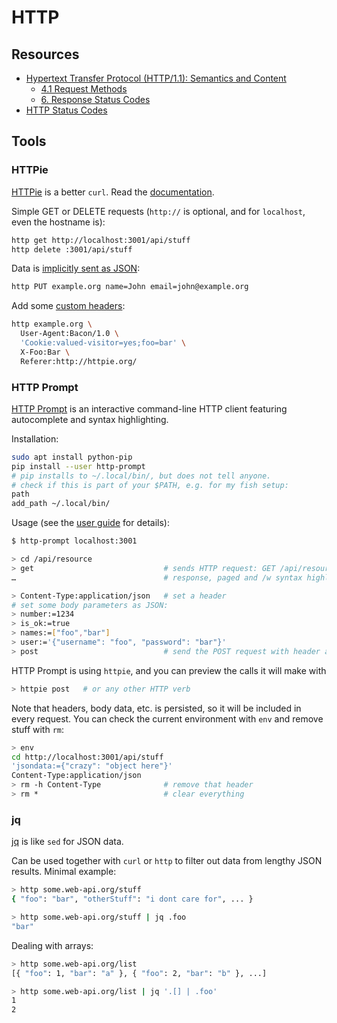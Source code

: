 # HTTP

## Resources

* [Hypertext Transfer Protocol (HTTP/1.1): Semantics and Content](https://tools.ietf.org/html/rfc7231)
  * [4.1 Request Methods](https://tools.ietf.org/html/rfc7231#section-4.1)
  * [6. Response Status Codes](https://tools.ietf.org/html/rfc7231#section-6)
* [HTTP Status Codes](https://httpstatuses.com/)

## Tools

### HTTPie

[HTTPie](https://httpie.org/) is a better `curl`. Read the [documentation](https://httpie.org/doc).

Simple GET or DELETE requests (`http://` is optional, and for `localhost`, even the hostname is):

```sh
http get http://localhost:3001/api/stuff
http delete :3001/api/stuff
```

Data is [implicitly sent as JSON](https://httpie.org/doc#json):

```sh
http PUT example.org name=John email=john@example.org
```

Add some [custom headers](https://httpie.org/doc#http-headers):

```sh
http example.org \
  User-Agent:Bacon/1.0 \
  'Cookie:valued-visitor=yes;foo=bar' \
  X-Foo:Bar \
  Referer:http://httpie.org/
```

### HTTP Prompt

[HTTP Prompt](http://http-prompt.com) is an interactive command-line HTTP client featuring
autocomplete and syntax highlighting.

Installation:

```sh
sudo apt install python-pip
pip install --user http-prompt
# pip installs to ~/.local/bin/, but does not tell anyone.
# check if this is part of your $PATH, e.g. for my fish setup:
path
add_path ~/.local/bin/
```

Usage (see the [user guide](http://docs.http-prompt.com/en/latest/user-guide.html#quickstart) for details):

```sh
$ http-prompt localhost:3001

> cd /api/resource
> get                             # sends HTTP request: GET /api/resource
…                                 # response, paged and /w syntax highlighting

> Content-Type:application/json   # set a header
# set some body parameters as JSON:
> number:=1234
> is_ok:=true
> names:=["foo","bar"]
> user:='{"username": "foo", "password": "bar"}'
> post                            # send the POST request with header and body
```

HTTP Prompt is using `httpie`, and you can preview the calls it will make with

```sh
> httpie post   # or any other HTTP verb
```

Note that headers, body data, etc. is persisted, so it will be included in every request.
You can check the current environment with `env` and remove stuff with `rm`:

```sh
> env
cd http://localhost:3001/api/stuff
'jsondata:={"crazy": "object here"}'
Content-Type:application/json
> rm -h Content-Type              # remove that header
> rm *                            # clear everything
```

### jq

[jq](https://stedolan.github.io/jq/) is like `sed` for JSON data. 

Can be used together with `curl` or `http` to filter out data from lengthy JSON results.
Minimal example:

```sh
> http some.web-api.org/stuff
{ "foo": "bar", "otherStuff": "i dont care for", ... }

> http some.web-api.org/stuff | jq .foo
"bar"
```

Dealing with arrays:

```sh
> http some.web-api.org/list
[{ "foo": 1, "bar": "a" }, { "foo": 2, "bar": "b" }, ...]

> http some.web-api.org/list | jq '.[] | .foo'
1
2
```
